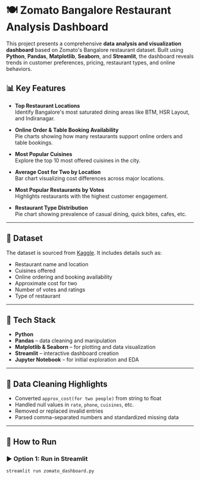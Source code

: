 # 🍽️ Zomato Bangalore Restaurant Analysis Dashboard

This project presents a comprehensive **data analysis and visualization dashboard** based on Zomato's Bangalore restaurant dataset. Built using **Python**, **Pandas**, **Matplotlib**, **Seaborn**, and **Streamlit**, the dashboard reveals trends in customer preferences, pricing, restaurant types, and online behaviors.

## 📊 Key Features

- **Top Restaurant Locations**  
  Identify Bangalore's most saturated dining areas like BTM, HSR Layout, and Indiranagar.

- **Online Order & Table Booking Availability**  
  Pie charts showing how many restaurants support online orders and table bookings.

- **Most Popular Cuisines**  
  Explore the top 10 most offered cuisines in the city.

- **Average Cost for Two by Location**  
  Bar chart visualizing cost differences across major locations.

- **Most Popular Restaurants by Votes**  
  Highlights restaurants with the highest customer engagement.

- **Restaurant Type Distribution**  
  Pie chart showing prevalence of casual dining, quick bites, cafes, etc.

---

## 📁 Dataset

The dataset is sourced from [Kaggle](https://www.kaggle.com/datasets/himanshupoddar/zomato-bangalore-restaurants). It includes details such as:

- Restaurant name and location  
- Cuisines offered  
- Online ordering and booking availability  
- Approximate cost for two  
- Number of votes and ratings  
- Type of restaurant  

---

## 🚀 Tech Stack

- **Python**
- **Pandas** – data cleaning and manipulation  
- **Matplotlib & Seaborn** – for plotting and data visualization  
- **Streamlit** – interactive dashboard creation  
- **Jupyter Notebook** – for initial exploration and EDA  

---

## 🧹 Data Cleaning Highlights

- Converted `approx_cost(for two people)` from string to float  
- Handled null values in `rate`, `phone`, `cuisines`, etc.  
- Removed or replaced invalid entries  
- Parsed comma-separated numbers and standardized missing data

---

## 📂 How to Run

### ▶️ Option 1: Run in Streamlit

```bash
streamlit run zomato_dashboard.py

